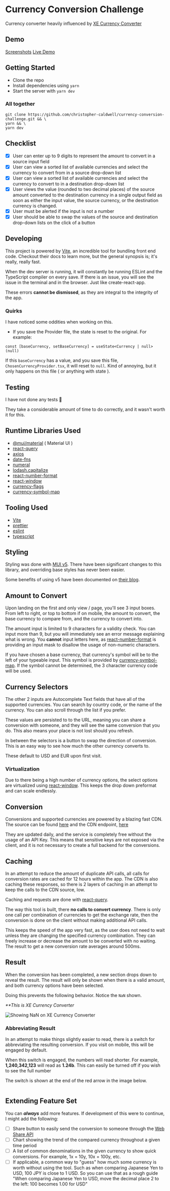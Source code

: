 # Currency Conversion Challenge

Currency converter heavily influenced by [XE Currency Converter](https://www.xe.com/currencyconverter/)

## Demo

[Screenshots](./screen-shots/README.md)
[Live Demo](https://d3jesfpl6tiycw.cloudfront.net/)

## Getting Started

- Clone the repo
- Install dependencies using `yarn`
- Start the server with `yarn dev`

### All together

```shell
git clone https://github.com/christopher-caldwell/currency-conversion-challenge.git && \
yarn && \
yarn dev
```

## Checklist

- [x] User can enter up to 9 digits to represent the amount to convert in a source input field
- [x] User can view a sorted list of available currencies and select the currency to convert from in a source drop-down list
- [x] User can view a sorted list of available currencies and select the currency to convert to in a destination drop-down list
- [x] User views the value (rounded to two decimal places) of the source amount converted to the destination currency in a single output field as soon as either the input value, the source currency, or the destination currency is changed.
- [x] User must be alerted if the input is not a number
- [x] User should be able to swap the values of the source and destination drop-down lists on the click of a button

## Developing

This project is powered by [Vite](https://vitejs.dev/), an incredible tool for bundling front end code. Checkout their docs to learn more, but the general synopsis is; it's really, really fast.

When the dev server is running, it will constantly be running ESLint and the TypeScript compiler on every save. If there is an issue, you will see the issue in the terminal and in the browser. Just like create-react-app.

These errors **cannot be dismissed**, as they are integral to the integrity of the app.

### Quirks

I have noticed some oddities when working on this.

- If you save the Provider file, the state is reset to the original. For example:

```tsx title=ChosenCurrencyProvider.tsx
const [baseCurrency, setBaseCurrency] = useState<Currency | null>(null)
```

If this `baseCurrency` has a value, and you save this file, `ChosenCurrencyProvider.tsx`, it will reset to `null`. Kind of annoying, but it only happens on this file ( or anything with state ).

## Testing

I have not done any tests :slightly_frowning_face:

They take a considerable amount of time to do correctly, and it wasn't worth it for this.

## Runtime Libraries Used

- [@mui/material](https://mui.com/getting-started/usage/) ( Material UI )
- [react-query](https://react-query.tanstack.com/)
- [axios](https://axios-http.com/)
- [date-fns](https://date-fns.org/docs/Getting-Started)
- [numeral](http://numeraljs.com/)
- [lodash.capitalize](https://lodash.com/docs/4.17.15#capitalize)
- [react-number-format](https://www.npmjs.com/package/react-number-format)
- [react-window](https://github.com/bvaughn/react-window)
- [currency-flags](https://www.npmjs.com/package/currency-flags)
- [currency-symbol-map](https://www.npmjs.com/package/currency-symbol-map)

## Tooling Used

- [Vite](https://vitejs.dev/)
- [prettier](https://prettier.io/docs/en/)
- [eslint](https://eslint.org/)
- [typescript](https://www.typescriptlang.org/)

## Styling

Styling was done with [MUI v5](). There have been significant changes to this library, and overriding base styles has never been easier.

Some benefits of using v5 have been documented on [their blog](https://mui.com/blog/mui-core-v5/).

## Amount to Convert

Upon landing on the first and only view / page, you'll see 3 input boxes. From left to right, or top to bottom if on mobile, the amount to convert, the base currency to compare from, and the currency to convert into.

The amount input is limited to 9 characters for a validity check. You can input more than 9, but you will immediately see an error message explaining what is wrong. You **cannot** input letters here, as [react-number-format](https://www.npmjs.com/package/react-number-format) is providing an input mask to disallow the usage of non-numeric characters.

If you have chosen a base currency, that currency's symbol will be to the left of your typeable input. This symbol is provided by [currency-symbol-map](https://www.npmjs.com/package/currency-symbol-map). If the symbol cannot be determined, the 3 character currency code will be used.

## Currency Selectors

The other 2 inputs are Autocomplete Text fields that have all of the supported currencies. You can search by country code, or the name of the currency. You can also scroll through the list if you prefer.

These values are persisted to to the URL, meaning you can share a conversion with someone, and they will see the same conversion that you do. This also means your place is not lost should you refresh.

In between the selectors is a button to swap the direction of conversion. This is an easy way to see how much the other currency converts to.

These default to USD and EUR upon first visit.

### Virtualization

Due to there being a high number of currency options, the select options are virtualized using [react-window](https://github.com/bvaughn/react-window). This keeps the drop down preformat and can scale endlessly.

## Conversion

Conversions and supported currencies are powered by a blazing fast CDN. The source can be found [here](https://github.com/fawazahmed0/currency-api) and the CDN endpoint, [here](https://cdn.jsdelivr.net/gh/fawazahmed0/currency-api@1/latest/currencies.json)

They are updated daily, and the service is completely free without the usage of an API Key. This means that sensitive keys are not exposed via the client, and it is not necessary to create a full backend for the conversions.

## Caching

In an attempt to reduce the amount of duplicate API calls, all calls for conversion rates are cached for 12 hours within the app. The CDN is also caching these responses, so there is 2 layers of caching in an attempt to keep the calls to the CDN source, low.

Caching and requests are done with [react-query](https://react-query.tanstack.com/).

The way this tool is built, there **no calls to convert currency**. There is only one call per combination of currencies to get the exchange rate, then the conversion is done on the client without making additional API calls.

This keeps the speed of the app very fast, as the user does not need to wait unless they are changing the specified currency combination. They can freely increase or decrease the amount to be converted with no waiting. The result to get a new conversion rate averages around 500ms.

## Result

When the conversion has been completed, a new section drops down to reveal the result. The result will only be shown when there is a valid amount, and both currency options have been selected.

Doing this prevents the following behavior. Notice the `NaN` shown.

_\*\*This is XE Currency Converter_

<img src='./screen-shots/showing-nan.png' alt='Showing NaN on XE Currency Converter' />

### Abbreviating Result

In an attempt to make things slightly easier to read, there is a switch for abbreviating the resulting conversion. If you visit on mobile, this will be engaged by default.

When this switch is engaged, the numbers will read shorter. For example, **1,240,342,123** will read as **1.24b**. This can easily be turned off if you wish to see the full number

The switch is shown at the end of the red arrow in the image below.

<img src='./screen-shots/abbreviate-switch.png' alt='' />

## Extending Feature Set

You can **_always_** add more features. If development of this were to continue, I might add the following:

- [ ] Share button to easily send the conversion to someone through the [Web Share API](https://w3c.github.io/web-share/)
- [ ] Chart showing the trend of the compared currency throughout a given time period
- [ ] A list of common denominations in the given currency to show quick conversions. For example, 1x = 10y, 10x = 100y, etc.
- [ ] If applicable, a common way to "guess" how much some currency is worth without using the tool. Such as when comparing Japanese Yen to USD, 100 JPY is close to 1 USD. So you can use that as a rough guide "When comparing Japanese Yen to USD, move the decimal place 2 to the left: 100 becomes 1.00 for USD"
